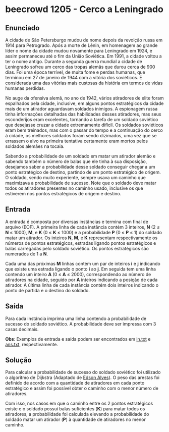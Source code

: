 # beecrowd 1205 - Cerco a Leningrado

## Enunciado

A cidade de São Petersburgo mudou de nome depois da revolção russa em 1914 para Petrogrado. Após a morte de Lênin, em homenagem ao grande líder o nome da cidade mudou novamente para Leningrado em 1924, e assim permaneceu até o fim da União Soviética. Em 1991, a cidade voltou a ter o nome antigo. Durante a segunda guerra mundial a cidade de Leningrado sofreu um cerco das tropas alemãs que durou cerca de 900 dias. Foi uma época terrível, de muita fome e perdas humanas, que terminou em 27 de janeiro de 1944 com a vitória dos soviéticos. É considerada uma das vitórias mais custosas da história em termos de vidas humanas perdidas.

No auge da ofensiva alemã, no ano de 1942, vários atiradores de elite foram espalhados pela cidade, inclusive, em alguns pontos estratégicos da cidade mais de um atirador aguardavam soldados inimigos. A espionagem russa tinha informações detalhadas das habilidades desses atiradores, mas seus esconderijos eram excelentes, tornando a tarefa de um soldado soviético que desejasse cruzar a cidade extremamente difícil. Os soldados soviéticos eram bem treinados, mas com o passar do tempo e a continuação do cerco à cidade, os melhores soldados foram sendo dizimados, uma vez que se errassem o alvo na primeira tentativa certamente eram mortos pelos soldados alemães na tocaia.

Sabendo a probabilidade de um soldado em matar um atirador alemão e sabendo também o número de balas que ele tinha à sua disposição, desejamos saber a probabilidade desse soldado conseguir chegar a um ponto estratégico de destino, partindo de um ponto estratégico de origem. O soldado, sendo muito experiente, sempre usava um caminho que maximizava a probabilidade de sucesso. Note que o soldado deve matar todos os atiradores presentes no caminho usado, inclusive os que estiverem nos pontos estratégicos de origem e destino.

## Entrada

A entrada é composta por diversas instâncias e termina com final de arquivo (EOF). A primeira linha de cada instância contém 3 inteiros, **N** (2 ≤ **N** ≤ 1000), **M**, e **K** (0 ≤ **K** ≤ 1000) e a probabilidade **P** (0 ≤ **P** ≤ 1) do soldado matar um atirador. Os inteiros **N**, **M**, e **K** representam respectivamente os números de pontos estratégicos, estradas ligando pontos estratégicos e balas carregadas pelo soldado soviético. Os pontos estratégicos são numerados de 1 a **N**.

Cada uma das próximas **M** linhas contém um par de inteiros **i** e **j** indicando que existe uma estrada ligando o ponto **i** ao **j**. Em seguida tem uma linha contendo um inteiro **A** (0 ≤ **A** ≤ 2000), correspondendo ao número de atiradores na cidade, seguido por **A** inteiros indicando a posição de cada atirador. A última linha de cada instância contém dois inteiros indicando o ponto de partida e o destino do soldado.

## Saída 

Para cada instância imprima uma linha contendo a probabilidade de sucesso do soldado soviético. A probabilidade deve ser impressa com 3 casas decimais.

**Obs**: Exemplos de entrada e saída podem ser encontrados em [in.txt](./in.txt) e [ans.txt](./ans.txt), respectivamente.

## Solução

Para calcular a probabilidade de sucesso do soldado soviético foi utilizado o algoritmo de Dijkstra (Adaptado de [Edson Alves](https://github.com/edsomjr/TEP/blob/master/Grafos/slides/dijkstra/dijkstra.pdf)). O peso das arestas foi definido de acordo com a quantidade de atiradores em cada ponto estratégico e assim foi possível obter o caminho com o menor número de atiradores. 

Com isso, nos casos em que o caminho entre os 2 pontos estratégicos existe e o soldado possui balas suficientes (**K**) para matar todos os atiradores, a probabilidade foi calculada elevando a probabilidade do soldado matar um atirador (**P**) à quantidade de atiradores no menor caminho.
